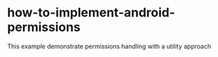 # how-to-implement-android-permissions
This example demonstrate permissions handling with a utility approach
